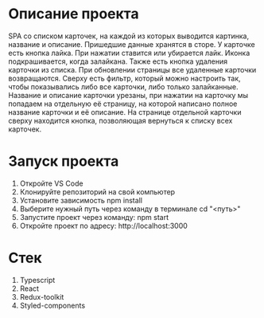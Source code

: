 # Описание проекта
SPA со списком карточек, на каждой из которых выводится картинка, название и описание. Пришедшие данные хранятся в сторе. У карточке есть кнопка лайка. При нажатии ставится или убирается лайк. Иконка подкрашивается, когда залайкана. Также есть кнопка удаления карточки из списка. При обновлении страницы все удаленные карточки возвращаются. Сверху есть фильтр, который можно настроить так, чтобы показывались либо все карточки, либо только залайканные. Название и описание карточки урезаны, при нажатии на карточку мы попадаем на отдельную её страницу, на которой написано полное название карточки и её описание. На странице отдельной карточки сверху находится кнопка, позволяющая вернуться к списку всех карточек.

# Запуск проекта
1) Откройте VS Code
2) Клонируйте репозиторий на свой компьютер
3) Установите зависимость npm install
4) Выберите нужный путь через команду в терминале cd "<путь>"
5) Запустите проект через команду: npm start
6) Откройте проект по адресу: http://localhost:3000

# Стек
1) Typescript
2) React
3) Redux-toolkit
4) Styled-components

